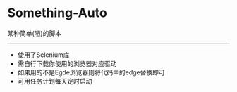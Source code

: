 # Something-Auto
某种简单(陋)的脚本
***
* 使用了Selenium库
* 需自行下载你使用的浏览器对应驱动
* 如果用的不是Egde浏览器则将代码中的edge替换即可
* 可用任务计划每天定时启动
